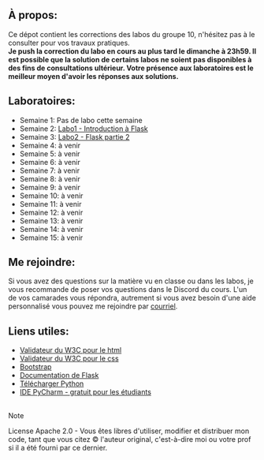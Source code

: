 ## À propos:
Ce dépot contient les corrections des labos du groupe 10, n'hésitez pas à le consulter 
pour vos travaux pratiques.  
**Je push la correction du labo en cours au plus tard le dimanche à 23h59. Il est possible que
la solution de certains labos ne soient pas disponibles à des fins de consultations ultérieur. 
Votre présence aux laboratoires est le meilleur moyen d'avoir les réponses aux solutions.**

## Laboratoires:
- Semaine 1: Pas de labo cette semaine
- Semaine 2: [Labo1 - Introduction à Flask](./LABO1)
- Semaine 3: [Labo2 - Flask partie 2](./LABO2)
- Semaine 4: à venir
- Semaine 5: à venir
- Semaine 6: à venir
- Semaine 7: à venir
- Semaine 8: à venir
- Semaine 9: à venir
- Semaine 10: à venir
- Semaine 11: à venir
- Semaine 12: à venir
- Semaine 13: à venir
- Semaine 14: à venir
- Semaine 15: à venir

## Me rejoindre:
Si vous avez des questions sur la matière vu en classe ou dans les labos, 
je vous recommande de poser vos questions dans le Discord du cours. 
L'un de vos camarades vous répondra, autrement si vous avez besoin d'une 
aide personnalisé vous pouvez me rejoindre par 
[courriel](mailto:osorio_arancibia.aaron@courrier.uqam.ca?subject=Aide%20labo%20INF5190).

## Liens utiles:
- [Validateur du W3C pour le html](https://validator.w3.org/)
- [Validateur du W3C pour le css](https://jigsaw.w3.org/css-validator/)
- [Bootstrap](https://getbootstrap.com/)
- [Documentation de Flask](https://flask.palletsprojects.com/en/2.3.x/)
- [Télécharger Python](https://www.python.org/downloads/)
- [IDE PyCharm - gratuit pour les étudiants](https://www.jetbrains.com/pycharm/)
&nbsp;  
&nbsp;  

> [!NOTE] 
> License Apache 2.0 - Vous êtes libres d'utiliser, modifier et distribuer mon code, tant que vous citez © l'auteur original, c'est-à-dire moi ou votre prof si il a été fourni par ce dernier.
